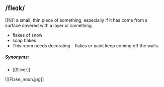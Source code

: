 ##   /fleɪk/
[[N]]
a small, thin piece of something, especially if it has come from a surface covered with a layer or something.

- flakes of snow
- soap flakes
- This room needs decorating - flakes or paint keep coming off the walls.
##### Synonyms:
- [[Sliver]]

![[Flake_noun.jpg]]
